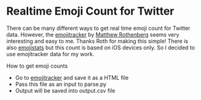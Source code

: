 # Realtime Emoji Count for Twitter
There can be many different ways to get real time emoji count for Twitter data. However, the [emojitracker](http://emojitracker.com/) by [Matthew Rothenberg](http://mroth.info/) seems very interesting and easy to me. Thanks Roth for making this simple! There is also [emojistats](http://www.emojistats.org/) but this count is based on iOS devices only. So I decided to use emojitracker data for my work.  

How to get emoji counts
 - Go to [emojitracker](http://emojitracker.com/) and save it as a HTML file
 - Pass this file as an input to parse.py
 - Output will be saved into output.csv file

